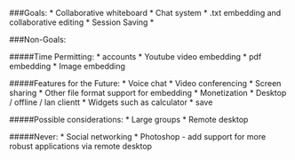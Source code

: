 ###Goals:
	* Collaborative whiteboard
	* Chat system
	* .txt embedding and collaborative editing
	* Session Saving
	*

###Non-Goals:  

#####Time Permitting:
	* accounts
	* Youtube video embedding
	* pdf embedding
	* Image embedding

#####Features for the Future:
	* Voice chat
	* Video conferencing
	* Screen sharing
	* Other file format support for embedding
	* Monetization
	* Desktop / offline / lan clientt
	* Widgets such as calculator
	* save

#####Possible considerations:
	* Large groups
	* Remote desktop

#####Never:
	* Social networking
	* Photoshop - add support for more robust applications via remote desktop
